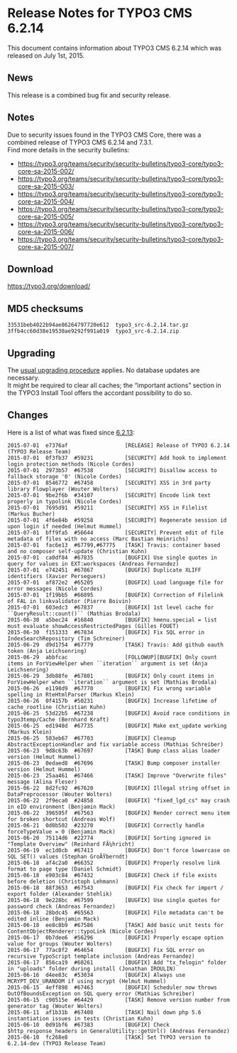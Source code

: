 Release Notes for TYPO3 CMS 6.2.14
==================================

This document contains information about TYPO3 CMS 6.2.14 which was
released on July 1st, 2015.

News
----

This release is a combined bug fix and security release.

Notes
-----

Due to security issues found in the TYPO3 CMS Core, there was a combined
release of TYPO3 CMS 6.2.14 and 7.3.1.\
Find more details in the security bulletins:

-   <https://typo3.org/teams/security/security-bulletins/typo3-core/typo3-core-sa-2015-002/>
-   <https://typo3.org/teams/security/security-bulletins/typo3-core/typo3-core-sa-2015-003/>
-   <https://typo3.org/teams/security/security-bulletins/typo3-core/typo3-core-sa-2015-004/>
-   <https://typo3.org/teams/security/security-bulletins/typo3-core/typo3-core-sa-2015-005/>
-   <https://typo3.org/teams/security/security-bulletins/typo3-core/typo3-core-sa-2015-006/>
-   <https://typo3.org/teams/security/security-bulletins/typo3-core/typo3-core-sa-2015-007/>

Download
--------

<https://typo3.org/download/>

MD5 checksums
-------------

    33531beb4022b94ae86264797720e612  typo3_src-6.2.14.tar.gz
    3ffb4cc60d38e19530ae9292f991a019  typo3_src-6.2.14.zip

Upgrading
---------

The [usual upgrading
procedure](https://docs.typo3.org/typo3cms/InstallationGuide/) applies.
No database updates are necessary.\
It might be required to clear all caches; the “important actions”
section in the TYPO3 Install Tool offers the accordant possibility to do
so.

Changes
-------

Here is a list of what was fixed since
[6.2.13](TYPO3_CMS_6.2.13 "wikilink"):

    2015-07-01  e7376af                  [RELEASE] Release of TYPO3 6.2.14 (TYPO3 Release Team)
    2015-07-01  0f3fb37  #59231          [SECURITY] Add hook to implement login protection methods (Nicole Cordes)
    2015-07-01  2973b57  #67538          [SECURITY] Disallow access to fallback storage '0' (Nicole Cordes)
    2015-07-01  8546772  #67458          [SECURITY] XSS in 3rd party library Flowplayer (Wouter Wolters)
    2015-07-01  9be2f6b  #34107          [SECURITY] Encode link text properly in typolink (Nicole Cordes)
    2015-07-01  7695d91  #59211          [SECURITY] XSS in Filelist (Markus Bucher)
    2015-07-01  4f6e84b  #59258          [SECURITY] Regenerate session id upon login if needed (Helmut Hummel)
    2015-07-01  bff9fa5  #56644          [SECURITY] Prevent edit of file metadata of files with no access (Marc Bastian Heinrichs)
    2015-07-01  fac6e13  #67799,#67775   [TASK] Travis: container based and no composer self-update (Christian Kuhn)
    2015-07-01  ca0df84  #67835          [BUGFIX] Use single quotes in query for values in EXT:workspaces (Andreas Fernandez)
    2015-07-01  e742451  #67867          [BUGFIX] Duplicate XLIFF identifiers (Xavier Perseguers)
    2015-07-01  af872e2  #65205          [BUGFIX] Load language file for error messages (Nicole Cordes)
    2015-07-01  1f19bb5  #66895          [BUGFIX] Correction of Filelink of FAL in linkvalidator (Pierre Boivin)
    2015-07-01  603edc3  #67837          [BUGFIX] 1st level cache for ``QueryResult::count()`` (Mathias Brodala)
    2015-06-30  a5bec24  #16840          [BUGFIX] hmenu.special = list must evaluate showAccessRestrictedPages (Gilles FOUET)
    2015-06-30  f151333  #67834          [BUGFIX] Fix SQL error in IndexSearchRepository (Tim Schreiner)
    2015-06-29  d9d1754  #67779          [TASK] Travis: Add github oauth token (Anja Leichsenring)
    2015-06-29  abbfcac                  [FOLLOWUP][BUGFIX] Only count items in ForViewHelper when ``iteration`` argument is set (Anja Leichsenring)
    2015-06-29  3db88fe  #67801          [BUGFIX] Only count items in ForViewHelper when ``iteration`` argument is set (Mathias Brodala)
    2015-06-26  e1198d9  #67770          [BUGFIX] Fix wrong variable spelling in RteHtmlParser (Markus Klein)
    2015-06-26  0f4157b  #50231          [BUGFIX] Increase lifetime of cache_rootline (Christian Kuhn)
    2015-06-25  53d22b5  #67238          [BUGFIX] Avoid race conditions in typo3temp/Cache (Bernhard Kraft)
    2015-06-25  ed1948d  #67735          [BUGFIX] Make ext_update working (Markus Klein)
    2015-06-25  583eb67  #67703          [BUGFIX] Cleanup AbstractExceptionHandler and fix variable access (Mathias Schreiber)
    2015-06-23  9d8c63b  #67697          [TASK] Bump class alias loader version (Helmut Hummel)
    2015-06-23  0edaed8  #67696          [TASK] Bump composer installer version (Helmut Hummel)
    2015-06-23  25aa461  #67466          [TASK] Improve "Overwrite files" message (Alina Fleser)
    2015-06-22  8d2fc92  #67620          [BUGFIX] Illegal string offset in DataPreprocessor (Wouter Wolters)
    2015-06-22  2f9eca0  #24858          [BUGFIX] "fixed_lgd_cs" may crash in eID environment (Benjamin Mack)
    2015-06-22  396595f  #67563          [BUGFIX] Render correct menu item for broken shortcut (Andreas Wolf)
    2015-06-21  0d0b502  #23270          [BUGFIX] Correctly handle forceTypeValue = 0 (Benjamin Mack)
    2015-06-20  75114d6  #22774          [BUGFIX] Sorting ignored in "Template Overview" (Reinhard FÃ¼hricht)
    2015-06-19  ec1d0cb  #67413          [BUGFIX] Don't force lowercase on SQL SET() values (Stephan GroÃŸberndt)
    2015-06-18  af4c2a0  #66352          [BUGFIX] Properly resolve link format to page type (Daniel Schmidt)
    2015-06-18  e903c84  #67432          [BUGFIX] Check if file exists before deletion (Christoph Lehmann)
    2015-06-18  88f3653  #67543          [BUGFIX] Fix check for import / export folder (Alexander Stehlik)
    2015-06-18  9e228bc  #67599          [BUGFIX] Use single quotes for password check (Andreas Fernandez)
    2015-06-18  28bdc45  #65563          [BUGFIX] File metadata can't be edited inline (Benjamin Mack)
    2015-06-18  ee8c8b9  #67586          [TASK] Add basic unit tests for ContentObjectRenderer::typoLink (Nicole Cordes)
    2015-06-17  0b7dee6  #56296          [BUGFIX] Properly escape option value for groups (Wouter Wolters)
    2015-06-17  77ac8f2  #64654          [BUGFIX] Fix SQL error on recursive TypoScript template inclusion (Andreas Fernandez)
    2015-06-17  856ca19  #60261          [BUGFIX] Add "tx_felogin" folder in "uploads" folder during install (Jonathan IROULIN)
    2015-06-16  d4ee83c  #53034          [BUGFIX] Always use MCRYPT_DEV_URANDOM if using mcrypt (Helmut Hummel)
    2015-06-15  4eff898  #67463          [BUGFIX] Scheduler now throws OutOfBoundsException on SQL query error (Mathias Schreiber)
    2015-06-15  c90515e  #64429          [TASK] Remove version number from generator tag (Wouter Wolters)
    2015-06-11  af1b31b  #67408          [TASK] Nail down php 5.6 instantiation issues in tests (Christian Kuhn)
    2015-06-10  0d91bf6  #67383          [BUGFIX] Check $http_response_headers in GeneralUtility::getUrl() (Andreas Fernandez)
    2015-06-10  fc268e8                  [TASK] Set TYPO3 version to 6.2.14-dev (TYPO3 Release Team)



